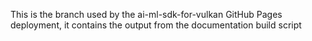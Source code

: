 This is the branch used by the ai-ml-sdk-for-vulkan GitHub Pages deployment, it contains the output from the documentation build script
